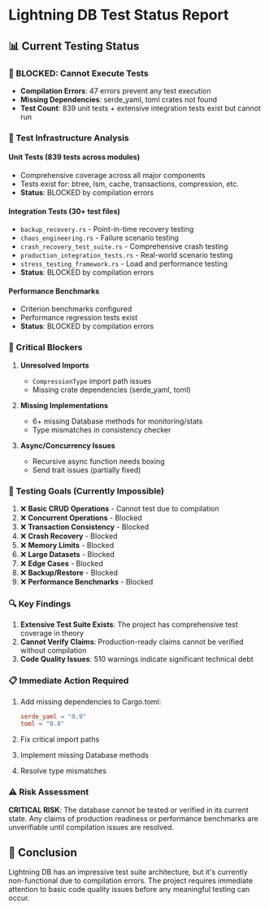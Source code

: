 # Lightning DB Test Status Report

## 📊 Current Testing Status

### 🔴 BLOCKED: Cannot Execute Tests
- **Compilation Errors**: 47 errors prevent any test execution
- **Missing Dependencies**: serde_yaml, toml crates not found
- **Test Count**: 839 unit tests + extensive integration tests exist but cannot run

### 📁 Test Infrastructure Analysis

#### Unit Tests (839 tests across modules)
- Comprehensive coverage across all major components
- Tests exist for: btree, lsm, cache, transactions, compression, etc.
- **Status**: BLOCKED by compilation errors

#### Integration Tests (30+ test files)
- `backup_recovery.rs` - Point-in-time recovery testing
- `chaos_engineering.rs` - Failure scenario testing
- `crash_recovery_test_suite.rs` - Comprehensive crash testing
- `production_integration_tests.rs` - Real-world scenario testing
- `stress_testing_framework.rs` - Load and performance testing
- **Status**: BLOCKED by compilation errors

#### Performance Benchmarks
- Criterion benchmarks configured
- Performance regression tests exist
- **Status**: BLOCKED by compilation errors

### 🚫 Critical Blockers

1. **Unresolved Imports**
   - `CompressionType` import path issues
   - Missing crate dependencies (serde_yaml, toml)
   
2. **Missing Implementations**
   - 6+ missing Database methods for monitoring/stats
   - Type mismatches in consistency checker
   
3. **Async/Concurrency Issues**
   - Recursive async function needs boxing
   - Send trait issues (partially fixed)

### 🎯 Testing Goals (Currently Impossible)

1. ❌ **Basic CRUD Operations** - Cannot test due to compilation
2. ❌ **Concurrent Operations** - Blocked
3. ❌ **Transaction Consistency** - Blocked
4. ❌ **Crash Recovery** - Blocked
5. ❌ **Memory Limits** - Blocked
6. ❌ **Large Datasets** - Blocked
7. ❌ **Edge Cases** - Blocked
8. ❌ **Backup/Restore** - Blocked
9. ❌ **Performance Benchmarks** - Blocked

### 🔍 Key Findings

1. **Extensive Test Suite Exists**: The project has comprehensive test coverage in theory
2. **Cannot Verify Claims**: Production-ready claims cannot be verified without compilation
3. **Code Quality Issues**: 510 warnings indicate significant technical debt

### 📋 Immediate Action Required

1. Add missing dependencies to Cargo.toml:
   ```toml
   serde_yaml = "0.9"
   toml = "0.8"
   ```

2. Fix critical import paths

3. Implement missing Database methods

4. Resolve type mismatches

### ⚠️ Risk Assessment

**CRITICAL RISK**: The database cannot be tested or verified in its current state. Any claims of production readiness or performance benchmarks are unverifiable until compilation issues are resolved.

## 🏁 Conclusion

Lightning DB has an impressive test suite architecture, but it's currently non-functional due to compilation errors. The project requires immediate attention to basic code quality issues before any meaningful testing can occur.